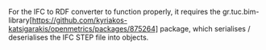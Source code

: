
For the IFC to RDF converter to function properly, it requires the gr.tuc.bim-library[https://github.com/kyriakos-katsigarakis/openmetrics/packages/875264] package, which serialises / deserialises the IFC STEP file into objects.

